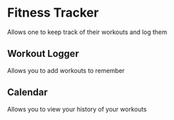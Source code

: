 # Fitness Tracker
Allows one to keep track of their workouts and log them


## Workout Logger
Allows you to add workouts to remember

## Calendar
Allows you to view your history of your workouts